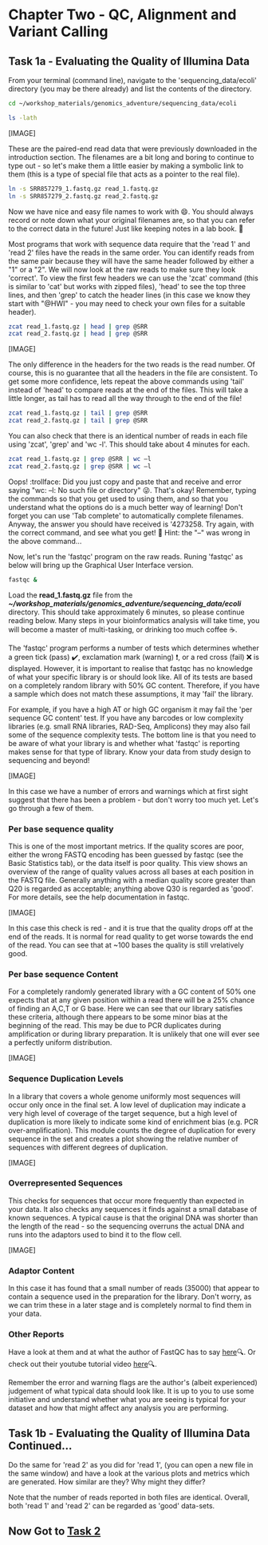 # Chapter Two - QC, Alignment and Variant Calling
## Task 1a - Evaluating the Quality of Illumina Data
From your terminal (command line), navigate to the 'sequencing_data/ecoli' directory (you may be there already) and list the contents of the directory.
```bash
cd ~/workshop_materials/genomics_adventure/sequencing_data/ecoli

ls -lath
```
[IMAGE]

These are the paired-end read data that were previously downloaded in the introduction section. The filenames are a bit long and boring to continue to type out - so let's make them a little easier by making a symbolic link to them (this is a type of special file that acts as a pointer to the real file).
```bash
ln -s SRR857279_1.fastq.gz read_1.fastq.gz
ln -s SRR857279_2.fastq.gz read_2.fastq.gz
```

Now we have nice and easy file names to work with :smile:. You should always record or note down what your original filenames are, so that you can refer to the correct data in the future! Just like keeping notes in a lab book. :open_book:

Most programs that work with sequence data require that the 'read 1' and 'read 2' files have the reads in the same order. You can identify reads from the same pair because they will have the same header followed by either a "1" or a "2". We will now look at the raw reads to make sure they look 'correct'. To view the first few headers we can use the 'zcat' command (this is similar to 'cat' but works with zipped files), 'head' to see the top three lines, and then 'grep' to catch the header lines (in this case we know they start with "@HWI" - you may need to check your own files for a suitable header).
```bash
zcat read_1.fastq.gz | head | grep @SRR
zcat read_2.fastq.gz | head | grep @SRR
```

[IMAGE]

The only difference in the headers for the two reads is the read number. Of course, this is no guarantee that all the headers in the file are consistent. To get some more confidence, lets repeat the above commands using 'tail' instead of 'head' to compare reads at the end of the files. This will take a little longer, as tail has to read all the way through to the end of the file!
```bash
zcat read_1.fastq.gz | tail | grep @SRR
zcat read_2.fastq.gz | tail | grep @SRR
```

You can also check that there is an identical number of reads in each file using 'zcat', 'grep' and 'wc -l'. This should take about 4 minutes for each.
```bash
zcat read_1.fastq.gz | grep @SRR | wc –l
zcat read_2.fastq.gz | grep @SRR | wc –l
```

Oops! :trollface: Did you just copy and paste that and receive and error saying "wc: –l: No such file or directory" :stuck_out_tongue_winking_eye:. That's okay! Remember, typing the commands so that you get used to using them, and so that you understand what the options do is a much better way of learning! Don't forget you can use 'Tab complete' to automatically complete filenames. Anyway, the answer you should have received is '4273258. Try again, with the correct command, and see what you get! :hugs: Hint: the "–" was wrong in the above command...

Now, let's run the 'fastqc' program on the raw reads. Runing 'fastqc' as below will bring up the Graphical User Interface version.
```bash
fastqc &
```

Load the **read_1.fastq.gz** file from the ***~/workshop_materials/genomics_adventure/sequencing_data/ecoli*** directory. This should take approximately 6 minutes, so please continue reading below. Many steps in your bioinformatics analysis will take time, you will become a master of multi-tasking, or drinking too much coffee :coffee:.

The 'fastqc' program performs a number of tests which determines whether a green tick (pass) :heavy_check_mark:, exclamation mark (warning) :exclamation:, or a red cross (fail) :x: is displayed. However, it is important to realise that fastqc has no knowledge of what your specific library is or should look like. All of its tests are based on a completely random library with 50% GC content. Therefore, if you have a sample which does not match these assumptions, it may 'fail' the library.

For example, if you have a high AT or high GC organism it may fail the 'per sequence GC content' test. If you have any barcodes or low complexity libraries (e.g. small RNA libraries, RAD-Seq, Amplicons) they may also fail some of the sequence complexity tests. The bottom line is that you need to be aware of what your library is and whether what 'fastqc' is reporting makes sense for that type of library. Know your data from study design to sequencing and beyond!

[IMAGE]

In this case we have a number of errors and warnings which at first sight suggest that there has been a problem - but don't worry too much yet. Let's go through a few of them.

### Per base sequence quality
This is one of the most important metrics. If the quality scores are poor, either the wrong FASTQ encoding has been guessed by fastqc (see the Basic Statistics tab), or the data itself is poor quality. This view shows an overview of the range of quality values across all bases at each position in the FASTQ file.  Generally anything with a median quality score greater than Q20 is regarded as acceptable; anything above Q30 is regarded as 'good'. For more details, see the help documentation in fastqc.

[IMAGE]

In this case this check is red - and it is true that the quality drops off at the end of the reads. It is normal for read quality to get worse towards the end of the read. You can see that at ~100 bases the quality is still vrelatively good.

### Per base sequence Content
For a completely randomly generated library with a GC content of 50% one expects that at any given position within a read there will be a 25% chance of finding an A,C,T or G base. Here we can see that our library satisfies these criteria, although there appears to be some minor bias at the beginning of the read. This may be due to PCR duplicates during amplification or during library preparation. It is unlikely that one will ever see a perfectly uniform distribution.

[IMAGE]

### Sequence Duplication Levels
In a library that covers a whole genome uniformly most sequences will occur only once in the final set. A low level of duplication may indicate a very high level of coverage of the target sequence, but a high level of duplication is more likely to indicate some kind of enrichment bias (e.g. PCR over-amplification).
This module counts the degree of duplication for every sequence in the set and creates a plot showing the relative number of sequences with different degrees of duplication. 

[IMAGE]

### Overrepresented Sequences
This checks for sequences that occur more frequently than expected in your data. It also checks any sequences it finds against a small database of known sequences. A typical cause is that the original DNA was shorter than the length of the read - so the sequencing overruns the actual DNA and runs into the adaptors used to bind it to the flow cell.

[IMAGE]

### Adaptor Content
In this case it has found that a small number of reads (35000) that appear to contain a sequence used in the preparation for the library. Don't worry, as we can trim these in a later stage and is completely normal to find them in your data.

### Other Reports
Have a look at them and at what the author of FastQC has to say [here](https://www.bioinformatics.babraham.ac.uk/projects/fastqc/Help/3%20Analysis%20Modules/):mag:. Or check out their youtube tutorial video [here](https://www.youtube.com/watch?v=bz93ReOv87Y):mag:.

Remember the error and warning flags are the author's (albeit experienced) judgement of what typical data should look like. It is up to you to use some initiative and understand whether what you are seeing is typical for your dataset and how that might affect any analysis you are performing.

## Task 1b - Evaluating the Quality of Illumina Data Continued...
Do the same for 'read 2' as you did for 'read 1', (you can open a new file in the same window) and have a look at the various plots and metrics which are generated. How similar are they? Why might they differ?

Note that the number of reads reported in both files are identical. Overall, both 'read 1' and 'read 2' can be regarded as 'good' data-sets.

## Now Got to [Task 2](https://github.com/guyleonard/genomics_adventure/blob/release/chapter_2/task_2.md)
